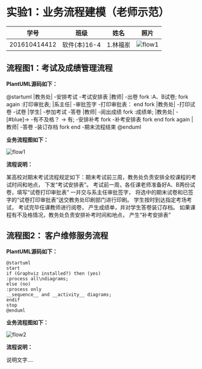# 实验1：业务流程建模（老师示范）
|学号|班级|姓名|照片|
|:-------:|:-------------: | :----------:|:---:|
|201610414412|软件(本)16-4|1.林福岽|![flow1](../myself.jpg)|

## 流程图1：考试及成绩管理流程

**PlantUML源码如下：**

@startuml
|教务处|
-安排考试
-考试安排表
|教师|
-出卷
fork
:A、B试卷;
fork again
:打印审批表;
|系主任|
-审批签字
-打印审批表：
end fork
|教务处|
-打印试卷
-试卷
|学生|
-参加考试
-答卷
|教师|
-阅出成绩
fork
:成绩单;
|教务处|
 -[#blue]->
-有不及格？
-> 有;
-安排补考
fork
-补考安排表
fork end
fork again
|教师|
-答卷
-装订存档
fork end
-期末流程结束
@enduml

**业务流程图如下：**

![flow1](flow1.jpg)

**流程说明：**

某高校对期末考试流程规定如下：期末考试前三周，教务处负责安排全校课程的考试时间和地点，
下发“考试安排表”。
考试前一周，各任课老师准备好A、B两份试卷，填写“试卷打印审批表”
一并交与系主任审批签字，
将选中的期末试卷和已签字的“试卷打印审批表”送交教务处印刷部门进行印刷。
学生按时到达指定考场考试，
考试完毕任课教师进行阅卷，
产生成绩单，并对学生答卷装订存档。
如果课程有不及格情况，教务处负责安排补考时间和地点，
产生“补考安排表”

## 流程图2： 客户维修服务流程

**PlantUML源码如下：**

``` flow2
@startuml
start
if (Graphviz installed?) then (yes)
:process all\ndiagrams;
else (no)
:process only
__sequence__ and __activity__ diagrams;
endif
stop
@enduml
```

**业务流程图如下：**

![flow2](flow2.jpg)

**流程说明：**

说明文字....
